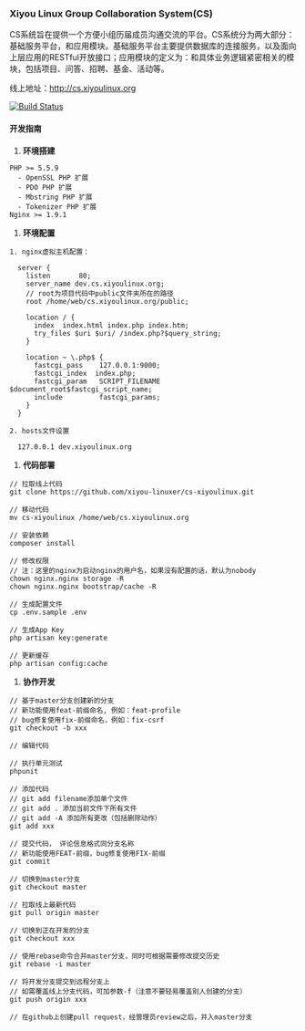 ### Xiyou Linux Group Collaboration System(CS)

CS系统旨在提供一个方便小组历届成员沟通交流的平台。CS系统分为两大部分：基础服务平台，和应用模块。基础服务平台主要提供数据库的连接服务，以及面向上层应用的RESTful开放接口；应用模块的定义为：和具体业务逻辑紧密相关的模块，包括项目、问答、招聘、基金、活动等。

线上地址：http://cs.xiyoulinux.org

[![Build Status](https://travis-ci.org/xiyou-linuxer/cs-xiyoulinux.svg?branch=master)](https://travis-ci.org/xiyou-linuxer/cs-xiyoulinux)

#### 开发指南

1. **环境搭建**

  ```
  PHP >= 5.5.9 
    - OpenSSL PHP 扩展
    - PDO PHP 扩展
    - Mbstring PHP 扩展
    - Tokenizer PHP 扩展
  Nginx >= 1.9.1
  ```

1. **环境配置**

  ```
  1. nginx虚拟主机配置：

    server {
      listen       80;
      server_name dev.cs.xiyoulinux.org;
      // root为项目代码中public文件夹所在的路径
      root /home/web/cs.xiyoulinux.org/public;
      
      location / {
        index  index.html index.php index.htm;
        try_files $uri $uri/ /index.php?$query_string;
      }

      location ~ \.php$ {
        fastcgi_pass    127.0.0.1:9000;
        fastcgi_index  index.php;
        fastcgi_param   SCRIPT_FILENAME  $document_root$fastcgi_script_name;
        include         fastcgi_params;
      }
    }

  2. hosts文件设置
    
    127.0.0.1 dev.xiyoulinux.org
  ```

1. **代码部署**

  ```
  // 拉取线上代码
  git clone https://github.com/xiyou-linuxer/cs-xiyoulinux.git
  
  // 移动代码
  mv cs-xiyoulinux /home/web/cs.xiyoulinux.org
  
  // 安装依赖
  composer install
  
  // 修改权限
  // 注：这里的nginx为启动nginx的用户名，如果没有配置的话，默认为nobody
  chown nginx.nginx storage -R
  chown nginx.nginx bootstrap/cache -R
  
  // 生成配置文件
  cp .env.sample .env
  
  // 生成App Key
  php artisan key:generate
  
  // 更新缓存
  php artisan config:cache
  ```
  
1. **协作开发**

  ```
  // 基于master分支创建新的分支
  // 新功能使用feat-前缀命名, 例如：feat-profile
  // bug修复使用fix-前缀命名，例如：fix-csrf
  git checkout -b xxx
  
  // 编辑代码
  
  // 执行单元测试
  phpunit
  
  // 添加代码
  // git add filename添加单个文件
  // git add . 添加当前文件下所有文件
  // git add -A 添加所有更改（包括删除动作）
  git add xxx
  
  // 提交代码， 评论信息格式同分支名称
  // 新功能使用FEAT-前缀，bug修复使用FIX-前缀
  git commit
  
  // 切换到master分支
  git checkout master
  
  // 拉取线上最新代码
  git pull origin master
  
  // 切换到正在开发的分支
  git checkout xxx
  
  // 使用rebase命令合并master分支，同时可根据需要修改提交历史
  git rebase -i master
  
  // 将开发分支提交到远程分支上
  // 如需覆盖线上分支代码，可加参数-f（注意不要轻易覆盖别人创建的分支）
  git push origin xxx
  
  // 在github上创建pull request，经管理员review之后，并入master分支
  ```
